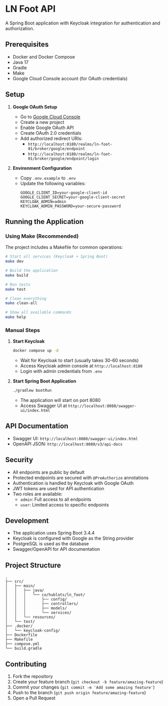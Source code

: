 # LN Foot API

A Spring Boot application with Keycloak integration for authentication and authorization.

## Prerequisites

- Docker and Docker Compose
- Java 17
- Gradle
- Make
- Google Cloud Console account (for OAuth credentials)

## Setup

1. **Google OAuth Setup**
   - Go to [Google Cloud Console](https://console.cloud.google.com)
   - Create a new project
   - Enable Google OAuth API
   - Create OAuth 2.0 credentials
   - Add authorized redirect URIs:
     - `http://localhost:8180/realms/ln-foot-01/broker/google/endpoint`
     - `http://localhost:8180/realms/ln-foot-01/broker/google/endpoint/login`

2. **Environment Configuration**
   - Copy `.env.example` to `.env`
   - Update the following variables:
     ```
     GOOGLE_CLIENT_ID=your-google-client-id
     GOOGLE_CLIENT_SECRET=your-google-client-secret
     KEYCLOAK_ADMIN=admin
     KEYCLOAK_ADMIN_PASSWORD=your-secure-password
     ```

## Running the Application

### Using Make (Recommended)

The project includes a Makefile for common operations:

```bash
# Start all services (Keycloak + Spring Boot)
make dev

# Build the application
make build

# Run tests
make test

# Clean everything
make clean-all

# Show all available commands
make help
```

### Manual Steps

1. **Start Keycloak**
   ```bash
   docker compose up -d
   ```
   - Wait for Keycloak to start (usually takes 30-60 seconds)
   - Access Keycloak admin console at `http://localhost:8180`
   - Login with admin credentials from `.env`

2. **Start Spring Boot Application**
   ```bash
   ./gradlew bootRun
   ```
   - The application will start on port 8080
   - Access Swagger UI at `http://localhost:8080/swagger-ui/index.html`

## API Documentation

- Swagger UI: `http://localhost:8080/swagger-ui/index.html`
- OpenAPI JSON: `http://localhost:8080/v3/api-docs`

## Security

- All endpoints are public by default
- Protected endpoints are secured with `@PreAuthorize` annotations
- Authentication is handled by Keycloak with Google OAuth
- JWT tokens are used for API authentication
- Two roles are available:
  - `admin`: Full access to all endpoints
  - `user`: Limited access to specific endpoints

## Development

- The application uses Spring Boot 3.4.4
- Keycloak is configured with Google as the String provider
- PostgreSQL is used as the database
- Swagger/OpenAPI for API documentation

## Project Structure

```
.
├── src/
│   ├── main/
│   │   ├── java/
│   │   │   └── co/hublots/ln_foot/
│   │   │       ├── config/
│   │   │       ├── controllers/
│   │   │       ├── models/
│   │   │       └── services/
│   │   └── resources/
│   └── test/
├── .docker/
│   └── keycloak-config/
├── Dockerfile
├── Makefile
├── compose.yml
└── build.gradle
```

## Contributing

1. Fork the repository
2. Create your feature branch (`git checkout -b feature/amazing-feature`)
3. Commit your changes (`git commit -m 'Add some amazing feature'`)
4. Push to the branch (`git push origin feature/amazing-feature`)
5. Open a Pull Request